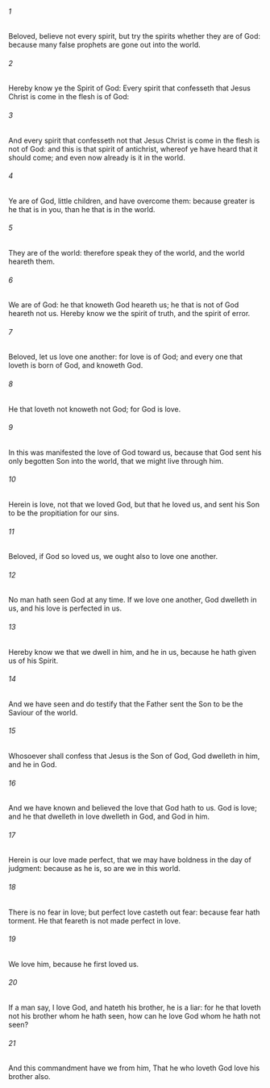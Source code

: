 ###### 1
Beloved, believe not every spirit, but try the spirits whether they are of God: because many false prophets are gone out into the world.

###### 2
Hereby know ye the Spirit of God: Every spirit that confesseth that Jesus Christ is come in the flesh is of God:

###### 3
And every spirit that confesseth not that Jesus Christ is come in the flesh is not of God: and this is that spirit of antichrist, whereof ye have heard that it should come; and even now already is it in the world.

###### 4
Ye are of God, little children, and have overcome them: because greater is he that is in you, than he that is in the world.

###### 5
They are of the world: therefore speak they of the world, and the world heareth them.

###### 6
We are of God: he that knoweth God heareth us; he that is not of God heareth not us. Hereby know we the spirit of truth, and the spirit of error.

###### 7
Beloved, let us love one another: for love is of God; and every one that loveth is born of God, and knoweth God.

###### 8
He that loveth not knoweth not God; for God is love.

###### 9
In this was manifested the love of God toward us, because that God sent his only begotten Son into the world, that we might live through him.

###### 10
Herein is love, not that we loved God, but that he loved us, and sent his Son to be the propitiation for our sins.

###### 11
Beloved, if God so loved us, we ought also to love one another.

###### 12
No man hath seen God at any time. If we love one another, God dwelleth in us, and his love is perfected in us.

###### 13
Hereby know we that we dwell in him, and he in us, because he hath given us of his Spirit.

###### 14
And we have seen and do testify that the Father sent the Son to be the Saviour of the world.

###### 15
Whosoever shall confess that Jesus is the Son of God, God dwelleth in him, and he in God.

###### 16
And we have known and believed the love that God hath to us. God is love; and he that dwelleth in love dwelleth in God, and God in him.

###### 17
Herein is our love made perfect, that we may have boldness in the day of judgment: because as he is, so are we in this world.

###### 18
There is no fear in love; but perfect love casteth out fear: because fear hath torment. He that feareth is not made perfect in love.

###### 19
We love him, because he first loved us.

###### 20
If a man say, I love God, and hateth his brother, he is a liar: for he that loveth not his brother whom he hath seen, how can he love God whom he hath not seen?

###### 21
And this commandment have we from him, That he who loveth God love his brother also.

